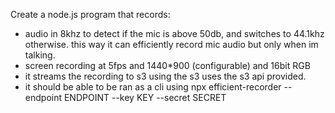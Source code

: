 Create a node.js program that records:

- audio in 8khz to detect if the mic is above 50db, and switches to 44.1khz otherwise. this way it can efficiently record mic audio but only when im talking.
- screen recording at 5fps and 1440\*900 (configurable) and 16bit RGB
- it streams the recording to s3 using the s3 uses the s3 api provided.
- it should be able to be ran as a cli using npx efficient-recorder --endpoint ENDPOINT --key KEY --secret SECRET
